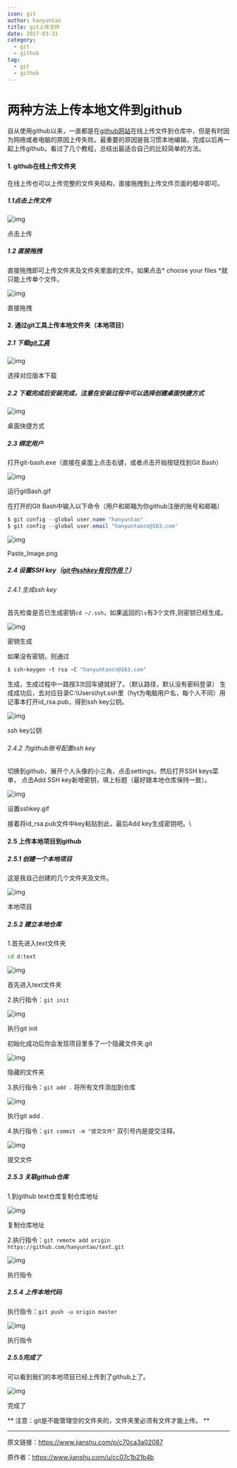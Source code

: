 ```yaml
---
icon: git
author: hanyuntao
title: git上传文件
date: 2017-03-31
category:
  - git
  - github
tag:
  - git
  - github
---
```




# 两种方法上传本地文件到github



自从使用github以来，一直都是在[github网站](https://link.jianshu.com/?t=https://github.com/)在线上传文件到仓库中，但是有时因为网络或者电脑的原因上传失败。最重要的原因是我习惯本地编辑，完成以后再一起上传github。看过了几个教程，总结出最适合自己的比较简单的方法。

#### 1. github在线上传文件夹

在线上传也可以上传完整的文件夹结构，直接拖拽到上传文件页面的框中即可。

##### 1.1点击上传文件

![img](https://upload-images.jianshu.io/upload_images/3067059-3dc3ff655f5826e9.png?imageMogr2/auto-orient/strip|imageView2/2/w/985/format/webp)

点击上传

##### 1.2 直接拖拽

直接拖拽即可上传文件夹及文件夹里面的文件。如果点击* choose your files *就只能上传单个文件。



![img](https://upload-images.jianshu.io/upload_images/3067059-1433fee4d699a53e.png?imageMogr2/auto-orient/strip|imageView2/2/w/981/format/webp)

直接拖拽

#### 2. 通过git工具上传本地文件夹（本地项目）

##### 2.1 下载[git工具](https://link.jianshu.com/?t=https://git-scm.com/downloads)

![img](https://upload-images.jianshu.io/upload_images/3067059-0ff2c754d4888bb4.png?imageMogr2/auto-orient/strip|imageView2/2/w/989/format/webp)

选择对应版本下载

##### 2.2 下载完成后安装完成，注意在安装过程中可以选择创建桌面快捷方式

![img](https://upload-images.jianshu.io/upload_images/3067059-fa7d131432a1232e.png?imageMogr2/auto-orient/strip|imageView2/2/w/503/format/webp)

桌面快捷方式

##### 2.3 绑定用户

打开git-bash.exe（直接在桌面上点击右键，或者点击开始按钮找到Git Bash）

![img](https://upload-images.jianshu.io/upload_images/3067059-a232cbd6d250296e.gif?imageMogr2/auto-orient/strip|imageView2/2/w/592/format/webp)

运行gitBash.gif



在打开的GIt Bash中输入以下命令（用户和邮箱为你github注册的账号和邮箱）



```csharp
$ git config --global user.name "hanyuntao"
$ git config --global user.email "hanyuntaocn@163.com"
```

![img](https://upload-images.jianshu.io/upload_images/3067059-f2c6c88dca3cb4f1.png?imageMogr2/auto-orient/strip|imageView2/2/w/514/format/webp)

Paste_Image.png

##### 2.4 设置SSH key（[git中sshkey有何作用？](https://link.jianshu.com/?t=https://segmentfault.com/q/1010000000118744)）

###### 2.4.1 生成ssh key

首先检查是否已生成密钥`cd ~/.ssh`，如果返回的`ls`有3个文件,则密钥已经生成。

![img](https://upload-images.jianshu.io/upload_images/3067059-18adb5b6ca265756.png?imageMogr2/auto-orient/strip|imageView2/2/w/274/format/webp)

密钥生成



如果没有密钥，则通过



```ruby
$ ssh-keygen -t rsa -C "hanyuntaocn@163.com"
```

生成，生成过程中一路按3次回车键就好了。（默认路径，默认没有密码登录）
生成成功后，去对应目录C:\Users\hyt.ssh里（hyt为电脑用户名，每个人不同）用记事本打开id_rsa.pub，得到ssh key公钥。

![img](https://upload-images.jianshu.io/upload_images/3067059-ef6cb51d5ad31445.png?imageMogr2/auto-orient/strip|imageView2/2/w/569/format/webp)

ssh key公钥

###### 2.4.2 为github账号配置ssh key

切换到github，展开个人头像的小三角，点击settings，然后打开SSH keys菜单， 点击Add SSH key新增密钥，填上标题（最好跟本地仓库保持一致）。

![img](https://upload-images.jianshu.io/upload_images/3067059-1aba5aba10165470.gif?imageMogr2/auto-orient/strip|imageView2/2/w/1026/format/webp)

设置sshkey.gif



接着将id_rsa.pub文件中key粘贴到此，最后Add key生成密钥吧。\

#### 2.5 上传本地项目到github

##### 2.5.1 创建一个本地项目

这是我自己创建的几个文件夹及文件。



![img](https://upload-images.jianshu.io/upload_images/3067059-2a5f6b6ff4ae9c95.png?imageMogr2/auto-orient/strip|imageView2/2/w/558/format/webp)

本地项目

##### 2.5.2 建立本地仓库

1.首先进入text文件夹



```bash
cd d:text
```

![img](https://upload-images.jianshu.io/upload_images/3067059-2b398f0122f722cb.png?imageMogr2/auto-orient/strip|imageView2/2/w/257/format/webp)

首先进入text文件夹

2.执行指令：`git init`

![img](https://upload-images.jianshu.io/upload_images/3067059-71817641532ad828.png?imageMogr2/auto-orient/strip|imageView2/2/w/352/format/webp)

执行git init

初始化成功后你会发现项目里多了一个隐藏文件夹.git



![img](https://upload-images.jianshu.io/upload_images/3067059-ac953ff8977c72db.png?imageMogr2/auto-orient/strip|imageView2/2/w/738/format/webp)

隐藏的文件夹

3.执行指令：`git add .`
将所有文件添加到仓库

![img](https://upload-images.jianshu.io/upload_images/3067059-fd5b779ebc45f4ba.png?imageMogr2/auto-orient/strip|imageView2/2/w/318/format/webp)

执行git add .

4.执行指令：`git commit -m "提交文件"`
双引号内是提交注释。

![img](https://upload-images.jianshu.io/upload_images/3067059-b4be356b146b06ff.png?imageMogr2/auto-orient/strip|imageView2/2/w/312/format/webp)

提交文件

##### 2.5.3 关联github仓库

1.到github text仓库复制仓库地址



![img](https://upload-images.jianshu.io/upload_images/3067059-29c5089e9fd4b637.png?imageMogr2/auto-orient/strip|imageView2/2/w/1007/format/webp)

复制仓库地址


2.执行指令：`git remote add origin https://github.com/hanyuntao/text.git`



![img](https://upload-images.jianshu.io/upload_images/3067059-eeaf4b58df1f142f.png?imageMogr2/auto-orient/strip|imageView2/2/w/455/format/webp)

执行指令

##### 2.5.4 上传本地代码

执行指令：`git push -u origin master`

![img](https://upload-images.jianshu.io/upload_images/3067059-22f6fe754c8e3267.png?imageMogr2/auto-orient/strip|imageView2/2/w/437/format/webp)

执行指令

##### 2.5.5完成了

可以看到我们的本地项目已经上传到了github上了。



![img](https://upload-images.jianshu.io/upload_images/3067059-2b4264842851800a.png?imageMogr2/auto-orient/strip|imageView2/2/w/1014/format/webp)

完成了

** 注意：git是不能管理空的文件夹的，文件夹里必须有文件才能上传。 **



---

原文链接：https://www.jianshu.com/p/c70ca3a02087

原作者：https://www.jianshu.com/u/cc07c1b21b4b